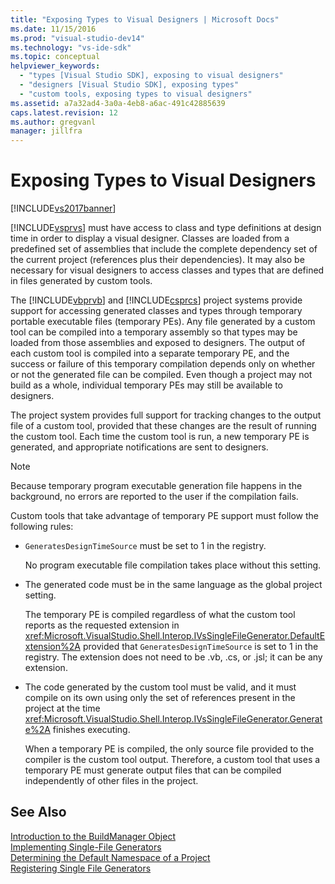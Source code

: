 ```yaml
---
title: "Exposing Types to Visual Designers | Microsoft Docs"
ms.date: 11/15/2016
ms.prod: "visual-studio-dev14"
ms.technology: "vs-ide-sdk"
ms.topic: conceptual
helpviewer_keywords: 
  - "types [Visual Studio SDK], exposing to visual designers"
  - "designers [Visual Studio SDK], exposing types"
  - "custom tools, exposing types to visual designers"
ms.assetid: a7a32ad4-3a0a-4eb8-a6ac-491c42885639
caps.latest.revision: 12
ms.author: gregvanl
manager: jillfra
---
```

# Exposing Types to Visual Designers
[!INCLUDE[vs2017banner](../../includes/vs2017banner.md)]

[!INCLUDE[vsprvs](../../includes/vsprvs-md.md)] must have access to class and type definitions at design time in order to display a visual designer. Classes are loaded from a predefined set of assemblies that include the complete dependency set of the current project (references plus their dependencies). It may also be necessary for visual designers to access classes and types that are defined in files generated by custom tools.  
  
 The [!INCLUDE[vbprvb](../../includes/vbprvb-md.md)] and [!INCLUDE[csprcs](../../includes/csprcs-md.md)] project systems provide support for accessing generated classes and types through temporary portable executable files (temporary PEs). Any file generated by a custom tool can be compiled into a temporary assembly so that types may be loaded from those assemblies and exposed to designers. The output of each custom tool is compiled into a separate temporary PE, and the success or failure of this temporary compilation depends only on whether or not the generated file can be compiled. Even though a project may not build as a whole, individual temporary PEs may still be available to designers.  
  
 The project system provides full support for tracking changes to the output file of a custom tool, provided that these changes are the result of running the custom tool. Each time the custom tool is run, a new temporary PE is generated, and appropriate notifications are sent to designers.  
  
> [!NOTE]
>  Because temporary program executable generation file happens in the background, no errors are reported to the user if the compilation fails.  
  
 Custom tools that take advantage of temporary PE support must follow the following rules:  
  
- `GeneratesDesignTimeSource` must be set to 1 in the registry.  
  
     No program executable file compilation takes place without this setting.  
  
- The generated code must be in the same language as the global project setting.  
  
     The temporary PE is compiled regardless of what the custom tool reports as the requested extension in <xref:Microsoft.VisualStudio.Shell.Interop.IVsSingleFileGenerator.DefaultExtension%2A> provided that `GeneratesDesignTimeSource` is set to 1 in the registry. The extension does not need to be .vb, .cs, or .jsl; it can be any extension.  
  
- The code generated by the custom tool must be valid, and it must compile on its own using only the set of references present in the project at the time <xref:Microsoft.VisualStudio.Shell.Interop.IVsSingleFileGenerator.Generate%2A> finishes executing.  
  
     When a temporary PE is compiled, the only source file provided to the compiler is the custom tool output. Therefore, a custom tool that uses a temporary PE must generate output files that can be compiled independently of other files in the project.  
  
## See Also  
 [Introduction to the BuildManager Object](http://msdn.microsoft.com/50080ec2-c1c9-412c-98ef-18d7f895e7fa)   
 [Implementing Single-File Generators](../../extensibility/internals/implementing-single-file-generators.md)   
 [Determining the Default Namespace of a Project](../../misc/determining-the-default-namespace-of-a-project.md)   
 [Registering Single File Generators](../../extensibility/internals/registering-single-file-generators.md)
